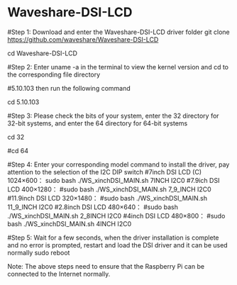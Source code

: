 # Waveshare-DSI-LCD

#Step 1: Download and enter the Waveshare-DSI-LCD driver folder
git clone https://github.com/waveshare/Waveshare-DSI-LCD

cd Waveshare-DSI-LCD

#Step 2: Enter uname -a in the terminal to view the kernel version and cd to the corresponding file directory

#5.10.103 then run the following command

cd 5.10.103


#Step 3: Please check the bits of your system, enter the 32 directory for 32-bit systems, and enter the 64 directory for 64-bit systems

cd 32

#cd 64

#Step 4: Enter your corresponding model command to install the driver, pay attention to the selection of the I2C DIP switch
#7inch DSI LCD (C) 1024×600：
sudo bash ./WS_xinchDSI_MAIN.sh 7INCH I2C0
#7.9ich DSI LCD 400×1280：
#sudo bash ./WS_xinchDSI_MAIN.sh 7_9_INCH I2C0
#11.9inch DSI LCD 320×1480：
#sudo bash ./WS_xinchDSI_MAIN.sh 11_9_INCH I2C0
#2.8inch DSI LCD 480×640：
#sudo bash ./WS_xinchDSI_MAIN.sh 2_8INCH I2C0
#4inch DSI LCD 480×800：
#sudo bash ./WS_xinchDSI_MAIN.sh 4INCH I2C0

#Step 5: Wait for a few seconds, when the driver installation is complete and no error is prompted, restart and load the DSI driver and it can be used normally
sudo reboot

Note: The above steps need to ensure that the Raspberry Pi can be connected to the Internet normally.
